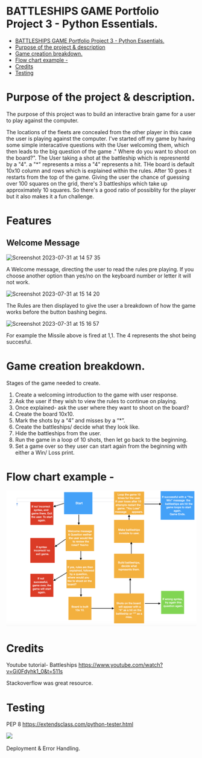 # BATTLESHIPS GAME Portfolio Project 3 - Python Essentials.

- [BATTLESHIPS GAME Portfolio Project 3 - Python Essentials.](#battleships-game-portfolio-project-3---python-essentials)
- [Purpose of the project & description](#purpose-of-the-project---description)
- [Game creation breakdown.](#game-creation-breakdown)
- [Flow chart example -](#flow-chart-example--)
- [Credits](#credits)
- [Testing](#testing)


# Purpose of the project & description.


The purpose of this project was to build an interactive brain game for a user to play against the computer.

The locations of the fleets are concealed from the other player in this case the user is playing against the computer. I've started off my game by having some simple interacative questions with the User welcoming them, which then leads to the big question of the game ." Where do you want to shoot on the board?". The User taking a shot at the battleship which is represnentd by a "4".
a "*" represents a miss
a "4" represents a hit.
THe board is default 10x10 column and rows which is explained within the rules.
After 10 goes it restarts from the top of the game. 
Giving the user the chance of guessing over 100 squares on the grid, there's 3 battleships which take up approximately 10 squares. So there's a good ratio of possiblity for the player but it also makes it a fun challenge. 


# Features

## Welcome Message 
<img width="728" alt="Screenshot 2023-07-31 at 14 57 35" src="https://github.com/sammaxfleet/Battleships/assets/114914739/47fc9ea7-c9cf-4bdb-a237-adf1d40686be">

  A Welcome message, directing the user to read the rules pre playing. If you choose another option than yes/no on the keyboard number or letter it will not work.

<img width="1029" alt="Screenshot 2023-07-31 at 15 14 20" src="https://github.com/sammaxfleet/Battleships/assets/114914739/f30aec9c-1c35-4187-9469-84dcd3881660">

The Rules are then displayed to give the user a breakdown of how the game works before the button bashing begins. 


<img width="426" alt="Screenshot 2023-07-31 at 15 16 57" src="https://github.com/sammaxfleet/Battleships/assets/114914739/ac5b5860-edfb-4926-be4f-7016a20f1ab0">

For example the Missile above is fired at 1,1. The 4 represents the shot being succesful. 







# Game creation breakdown.

Stages of the game needed to create.  


  1. Create a welcoming introduction to the game with user response.
  2. Ask the user if they wish to view the rules to continue on playing. 
  3. Once explained- ask the user where they want to shoot on the board?
  4. Create the board 10x10. 
  5. Mark the shots by a “4” and misses by a “*”.
  6. Create the battleships/ decide what they look like.
  7. Hide the battleships from the user.
  8. Run the game in a loop of 10 shots, then let go back to the beginning. 
  9. Set a game over so they user can start again from the beginning with either a  Win/ 
    Loss print. 



# Flow chart example -

<img src = "images/screenshot1.png">


# Credits

Youtube tutorial- Battleships
https://www.youtube.com/watch?v=Gi0Fdyhk1_0&t=511s

Stackoverflow was great resource.


# Testing

PEP 8
https://extendsclass.com/python-tester.html

<img src = "img/screenshot2.png">

Deployment & Error Handling. 



